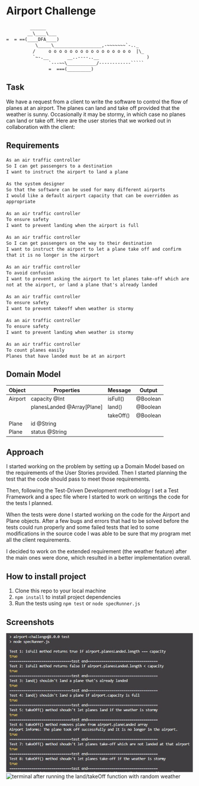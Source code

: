 # Airport Challenge

``````
         ______
        __\____\___
=  = ==(____DFA____)
           \_____\__________________,-~~~~~~~`-.._
          /     o o o o o o o o o o o o o o o o  |\_
          `~-.__       __..----..__                  )
                `---~~\___________/------------`````
                =  ===(_________)

``````

## Task

We have a request from a client to write the software to control the flow of planes at an airport. The planes can land and take off provided that the weather is sunny. Occasionally it may be stormy, in which case no planes can land or take off. Here are the user stories that we worked out in collaboration with the client:

## Requirements

```
As an air traffic controller
So I can get passengers to a destination
I want to instruct the airport to land a plane

As the system designer
So that the software can be used for many different airports
I would like a default airport capacity that can be overridden as appropriate

As an air traffic controller
To ensure safety
I want to prevent landing when the airport is full

As an air traffic controller
So I can get passengers on the way to their destination
I want to instruct the airport to let a plane take off and confirm that it is no longer in the airport

As an air traffic controller
To avoid confusion
I want to prevent asking the airport to let planes take-off which are not at the airport, or land a plane that's already landed

As an air traffic controller
To ensure safety
I want to prevent takeoff when weather is stormy

As an air traffic controller
To ensure safety
I want to prevent landing when weather is stormy

As an air traffic controller
To count planes easily
Planes that have landed must be at an airport
```

## Domain Model

| Object  | Properties                 | Message   | Output   |
| ------- | -------------------------- | --------- | -------- |
| Airport | capacity @Int              | isFull()  | @Boolean |
|         | planesLanded @Array[Plane] | land()    | @Boolean |
|         |                            | takeOff() | @Boolean |
| Plane   | id @String                 |           |          |
| Plane   | status @String             |           |          |

## Approach

I started working on the problem by setting up a Domain Model based on the requirements of the User Stories provided. Then I started planning the test that the code should pass to meet those requirements.

Then, following the Test-Driven Development methodology I set a Test Framework and a spec file where I started to work on writings the code for the tests I planned.

When the tests were done I started working on the code for the Airport and Plane objects. After a few bugs and errors that had to be solved before the tests could run properly and some failed tests that led to some modifications in the source code I was able to be sure that my program met all the client requirements.

I decided to work on the extended requirement (the weather feature) after the main ones were done, which resulted in a better implementation overall.

## How to install project

1. Clone this repo to your local machine
2. `npm install` to install project dependencies
3. Run the tests using `npm test` or `node specRunner.js`

## Screenshots

![terminal after running the tests](./screenshots/testRun.jpg)
![terminal after running the land/takeOff function with random weather](./screenshots/randomWeather.jpg)
